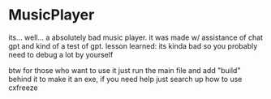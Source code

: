 # MusicPlayer
its... well... a absolutely bad music player. it was made w/ assistance of chat gpt and kind of a test of gpt. lesson learned: its kinda bad so you probably need to debug a lot by yourself

btw for those who want to use it just run the main file and add "build" behind it to make it an exe, if you need help just search up how to use cxfreeze
